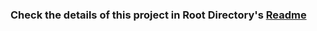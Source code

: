 ### Check the details of this project in Root Directory's [Readme](https://github.com/yanliu1111/php-tutorial/tree/main)
